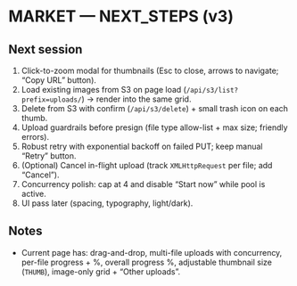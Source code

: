 # MARKET — NEXT_STEPS (v3)

## Next session

1. Click-to-zoom modal for thumbnails (Esc to close, arrows to navigate; “Copy URL” button).
2. Load existing images from S3 on page load (`/api/s3/list?prefix=uploads/`) → render into the same grid.
3. Delete from S3 with confirm (`/api/s3/delete`) + small trash icon on each thumb.
4. Upload guardrails before presign (file type allow-list + max size; friendly errors).
5. Robust retry with exponential backoff on failed PUT; keep manual “Retry” button.
6. (Optional) Cancel in-flight upload (track `XMLHttpRequest` per file; add “Cancel”).
7. Concurrency polish: cap at 4 and disable “Start now” while pool is active.
8. UI pass later (spacing, typography, light/dark).

## Notes

- Current page has: drag-and-drop, multi-file uploads with concurrency, per-file progress + %, overall progress %, adjustable thumbnail size (`THUMB`), image-only grid + “Other uploads”.
